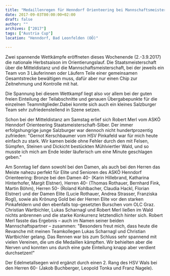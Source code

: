 ```yaml
---
title: "Medaillenregen für Henndorf Orienteering bei Mannschaftsmeisterschaften"
date: 2017-09-03T00:00:00+02:00
draft: false
author: ""
archives: ["2017"]
tags: ["Austria Cup"]
location: "Henndorf, Bad Leonfelden (OÖ)"

---
```


Zwei spannende Wettkämpfe eröffneten dieses Wochenende (2.-3.9.2017) die nationale Herbstsaison im Orientierungslauf. Die Staatsmeisterschaft über die Mitteldistanz und die Mannschaftsmeisterschaft, bei der jeweils ein Team von 3 Läuferinnen oder Läufern Teile einer gemeinsamen Gesamtstrecke bewältigen muss, dafür aber nur einen Chip zur Zeitnehmung und Kontrolle mit hat.

<!--more-->

Die Spannung bei diesem Wettkampf liegt also vor allem bei der guten freien Einteilung der Teilabschnitte und genauen Übergabepunkte für die einzelnen Teammitglieder.Dabei konnte sich auch ein kleines Salzburger Team sehr zufriedenstellend in Szene setzen.

Schon bei der Mitteldistanz am Samstag erlief sich Robert Merl vom ASKÖ Henndorf Orienteering Staatsmeisterschaft-Silber. Der immer erfolgshungrige junge Salzburger war dennoch nicht hundertprozentig zufrieden: "Gernot Kerschbaumer vom HSV Pinkafeld war für mich heute einfach zu stark. Wir kamen beide ohne Fehler durch den mit Felsen, Sümpfen, Steinen und Dickicht bestückten Mühlviertler Wald, und so musste ich mich am Ende leider läuferisch um eine Minute geschlagen geben."

Am Sonntag lief dann sowohl bei den Damen, als auch bei den Herren das Meiste nahezu perfekt für Elite und Senioren des ASKÖ Henndorf Orienteering: Bronze bei den Damen 40- (Karin Hillebrand, Katharina Hinterhofer, Margit Elstner), Herren 40- (Thomas Rothauer, Bernhard Fink, Martin Böhm), Herren 50- (Roland Kohlbacher, Claudia Hackl, Florian Elstner) und der Damen Elite (Lucie Rothauer, Andrea Strasser, Franziska Rogl), sowie als Krönung Gold bei der Herren Elite vor den starken Pinkafeldern und den ebenfalls top-gesetzten Burschen vom OLC Graz. Christian Wartbichler, Lukas Scharnagl und Robert Merl ließen im Wald nichts anbrennen und die starke Konkurrenz letztendlich hinter sich. Robert Merl fasste das Ergebnis – auch im Namen seiner beiden Mannschaftspartner – zusammen: "Besonders freut mich, dass heute die Revanche mit meinen Teamkollegen Lukas Scharnagl und Christian Wartbichler gelang. Das Rennen war bis zum Schluss sehr spannend mit vielen Vereinen, die um die Medaillen kämpften. Wir behielten aber die Nerven und konnten uns durch eine gute Einteilung knapp aber verdient durchsetzen!"

Der Edelmetallsegen wird ergänzt durch einen 2. Rang des HSV Wals bei den Herren 60- (Jakob Buchberger, Leopold Tonka und Franz Nagele).